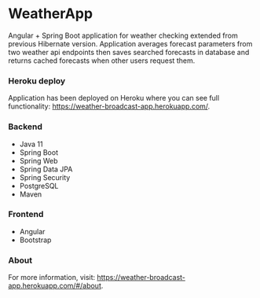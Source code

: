 # WeatherApp
Angular + Spring Boot application for weather checking extended from previous Hibernate version.
Application averages forecast parameters from two weather api endpoints then saves searched forecasts in database and returns cached forecasts when other users request them.

### Heroku deploy
Application has been deployed on Heroku where you can see full functionality: https://weather-broadcast-app.herokuapp.com/.

### Backend
* Java 11
* Spring Boot
* Spring Web
* Spring Data JPA
* Spring Security
* PostgreSQL
* Maven

### Frontend
* Angular
* Bootstrap

### About
For more information, visit: https://weather-broadcast-app.herokuapp.com/#/about.
